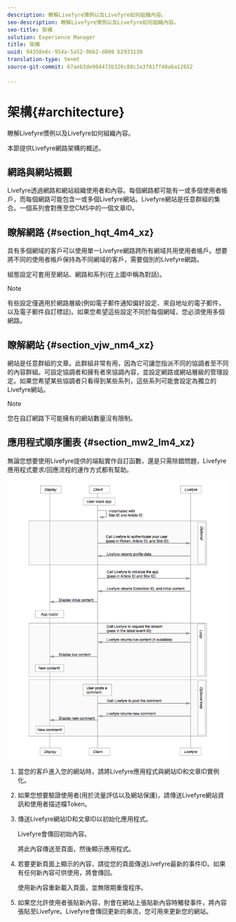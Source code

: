```yaml
---
description: 瞭解Livefyre慣例以及Livefyre如何組織內容。
seo-description: 瞭解Livefyre慣例以及Livefyre如何組織內容。
seo-title: 架構
solution: Experience Manager
title: 架構
uuid: 94358e6c-954a-5a52-9bb2-d800 b2933130
translation-type: tm+mt
source-git-commit: 67aeb3de964473b326c88c3a3f81ff48a6a12652

---
```



# 架構{#architecture}

瞭解Livefyre慣例以及Livefyre如何組織內容。

本節提供Livefyre網路架構的概述。

## 網路與網站概觀

Livefyre透過網路和網站組織使用者和內容。每個網路都可能有一或多個使用者帳戶，而每個網路可能包含一或多個Livefyre網站。Livefyre網站是任意群組的集合。一個系列會對應至您CMS中的一個文章ID。

## 瞭解網路 {#section_hqt_4m4_xz}

具有多個網域的客戶可以使用單一Livefyre網路跨所有網域共用使用者帳戶。想要將不同的使用者帳戶保持為不同網域的客戶，需要個別的Livefyre網路。

組態設定可套用至網站、網路和系列(在上圖中稱為對話)。

>[!NOTE]
>
>有些設定僅適用於網路層級(例如電子郵件通知偏好設定、來自地址的電子郵件，以及電子郵件自訂標誌)。如果您希望這些設定不同於每個網域，您必須使用多個網路。

## 瞭解網站 {#section_vjw_nm4_xz}

網站是任意群組的文章。此群組非常有用，因為它可讓您指派不同的協調者至不同的內容群組。可設定協調者和擁有者來協調內容，並設定網路或網站層級的管理設定。如果您希望某些協調者只看得到某些系列，這些系列可能會設定為獨立的Livefyre網站。

>[!NOTE]
>
>您在自訂網路下可能擁有的網站數量沒有限制。

## 應用程式順序圖表 {#section_mw2_lm4_xz}

無論您想要使用Livefyre提供的端點實作自訂函數，還是只需除錯問題，Livefyre應用程式要求/回應流程的運作方式都有幫助。

![](assets/appsequencediagram.png)

1. 當您的客戶進入您的網站時，請將Livefyre應用程式與網站ID和文章ID實例化。
1. 如果您想要驗證使用者(用於流量評估以及網站保護)，請傳送Livefyre網站資訊和使用者描述檔Token。
1. 傳送Livefyre網站ID和文章ID以初始化應用程式。

   Livefyre會傳回初始內容。

   將此內容傳送至頁面，然後顯示應用程式。

1. 若要更新頁面上顯示的內容，請從您的頁面傳送Livefyre最新的事件ID。如果有任何新內容可供使用，將會傳回。

   使用新內容重新載入頁面，並無限期重復程序。

1. 如果您允許使用者張貼新內容，則會在網站上張貼新內容時觸發事件，將內容張貼至Livefyre。Livefyre會傳回更新的串流，您可用來更新您的網站。
